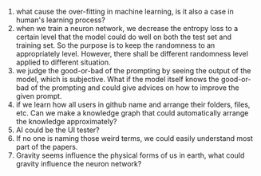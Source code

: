 1. what cause the over-fitting in machine learning, is it also a case in human's learning process?
2. when we train a neuron network, we decrease the entropy loss to a certain level that the model could do well on 
   both the test set and training set. So the purpose is to keep the randomness to an appropriately level. However, 
   there shall be different randomness level applied to different situation.
3. we judge the good-or-bad of the prompting by seeing the output of the model, which is subjective. What if the model
   itself knows the good-or-bad of the prompting and could give advices on how to improve the given prompt. 
4. if we learn how all users in github name and arrange their folders, files, etc. Can we make a knowledge graph that 
   could automatically arrange the knowledge approximately?
5. AI could be the UI tester?
6. If no one is naming those weird terms, we could easily understand most part of the papers.
7. Gravity seems influence the physical forms of us in earth, what could gravity influence the neuron network?